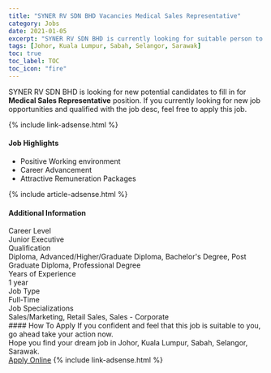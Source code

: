 ```yaml
---
title: "SYNER RV SDN BHD Vacancies Medical Sales Representative" 
category: Jobs 
date: 2021-01-05 
excerpt: "SYNER RV SDN BHD is currently looking for suitable person to fill in the Medical Sales Representative which positioned at Johor, Kuala Lumpur, Sabah, Selangor, Sarawak" 
tags: [Johor, Kuala Lumpur, Sabah, Selangor, Sarawak] 
toc: true 
toc_label: TOC 
toc_icon: "fire" 
--- 
```


<p>SYNER RV SDN BHD is looking for new potential candidates to fill in for <b>Medical Sales Representative</b> position. If you currently looking for new job opportunities and qualified with the job desc, feel free to apply this job.
</p>{% include link-adsense.html %} 
<div><div><div><h4>Job Highlights</h4></div></div><div><ul><li><div><div><div><div></div></div></div><div><span>Positive Working environment</span></div></div></li><li><div><div><div><div></div></div></div><div><span>Career Advancement</span></div></div></li><li><div><div><div><div></div></div></div><div><span>Attractive Remuneration Packages</span></div></div></li></ul></div></div> 
{% include article-adsense.html %} 
<div><div><div><h4>Additional Information</h4></div></div><div><div><div><div><div><div><div><div><span>Career Level</span></div></div><div><span>Junior Executive</span></div></div></div></div><div><div><div><div><div><span>Qualification</span></div></div><div><span>Diploma, Advanced/Higher/Graduate Diploma, Bachelor's Degree, Post Graduate Diploma, Professional Degree</span></div></div></div></div><div><div><div><div><div><span>Years of Experience</span></div></div><div><span>1 year</span></div></div></div></div><div><div><div><div><div><span>Job Type</span></div></div><div><span>Full-Time</span></div></div></div></div><div><div><div><div><div><span>Job Specializations</span></div></div><div><span>Sales/Marketing, Retail Sales, Sales - Corporate</span></div></div></div></div></div></div></div></div> 
#### How To Apply 
If you confident and feel that this job is suitable to you, go ahead take your action now. <br/> 
Hope you find your dream job in Johor, Kuala Lumpur, Sabah, Selangor, Sarawak. <br/> 
<a href="https://www.jobstreet.com.my/en/job/medical-sales-representative-4442519?jobId=jobstreet-my-job-4442519&sectionRank=14&token=0~19c146e5-e524-475c-9b51-1f9715304660&fr=SRP%20View%20In%20New%20Ta" class="btn btn--info" target="_blank" rel="nofollow noopenner">Apply Online</a> 
{% include link-adsense.html %} 